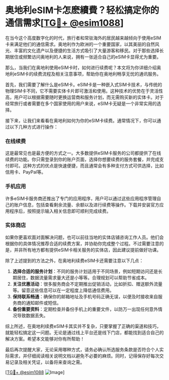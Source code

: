# 奥地利eSIM卡怎麽續費？轻松搞定你的通信需求[[TG💪+ @esim1088](https://t.me/s/esim1088)]

在当今这个高度数字化的时代，旅行者和常驻海外的居民越来越倾向于使用eSIM卡来满足他们的通信需求。奥地利作为欧洲的一个重要国家，以其美丽的自然风光、丰富的文化遗产以及便捷的生活方式吸引了大量游客和移民。对于那些选择长期居住或频繁访问奥地利的人来说，拥有一张适合自己的eSIM卡显得尤为重要。

那么，当我们在奥地利使用eSIM卡时，如何进行续费呢？本文将为你详细介绍奥地利eSIM卡的续费流程及相关注意事项，帮助你在奥地利畅享无忧的通讯服务。

首先，我们需要了解什么是eSIM卡。eSIM卡是一种嵌入式SIM卡技术，与传统的物理SIM卡不同，它不需要实体卡片即可激活和使用。这种技术的优势在于灵活性高，用户可以根据需要随时更换运营商和服务计划，而无需购买新的实体卡。对于经常旅行或者需要在多个国家使用的用户来说，eSIM卡无疑是一个非常实用的选择。

接下来，让我们来看看在奥地利如何为你的eSIM卡续费。通常情况下，你可以通过以下几种方式进行操作：

### 在线续费

这是最常见也是最方便的方式之一。大多数提供eSIM卡服务的公司都提供了在线续费的功能。你只需登录到你的账户页面，选择你想要续费的服务套餐，并完成支付即可。这种方式的优点是快速便捷，而且通常会有多种支付方式可供选择，比如信用卡、PayPal等。

### 手机应用

许多eSIM卡服务商还推出了专门的应用程序，用户可以通过这些应用程序管理自己的账户信息，包括查看剩余流量、余额以及进行续费等操作。下载并安装官方应用程序后，按照提示输入相关信息即可顺利完成续费。

### 实体商店

如果你更喜欢面对面解决问题，也可以前往当地的实体店铺咨询工作人员。他们会根据你的具体情况推荐合适的续费方案，并协助你完成整个过程。不过需要注意的是，并非所有地方都有提供eSIM卡相关服务的实体店，因此建议提前做好功课。

除了上述提到的方法之外，在奥地利续费eSIM卡还需要注意以下几点：

1. **选择合适的服务计划**：不同的服务计划适用于不同场景，例如短期访问还是长期居住，数据流量需求量大还是小等等。合理规划可以帮助节省成本。
2. **关注优惠活动**：很多服务商会不定期推出促销活动，比如折扣、赠送额外流量等。留意这些信息可以在一定程度上降低通信费用。
3. **保持联系畅通**：确保你的邮箱地址及手机号码正确无误，以便及时接收来自服务商的通知邮件或短信。
4. **备份重要资料**：定期检查并备份手机上的重要文件，以防万一出现任何意外情况导致数据丢失。

综上所述，在奥地利续费eSIM卡其实并不复杂，只要掌握了正确的渠道和技巧，就能轻松搞定这一问题。无论是通过线上平台还是线下门店，都能找到适合自己的解决方案。希望本文能够对你有所帮助！

最后再次提醒大家，无论采用哪种方式，请务必确认所选服务条款是否符合个人实际需求，并仔细阅读相关说明文档以避免不必要的麻烦。同时，记得保存好每次交易记录及相关凭证，以备将来查询之需。

[[TG💪+ @esim1088](https://t.me/s/esim1088) ![Image](https://i.postimg.cc/4NQfJmqS/Snipaste-2025-05-13-00-14-12.png)]